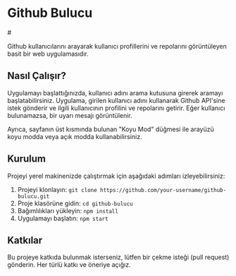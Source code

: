 # Github Bulucu
#[](githubBulucu.gif)

Github kullanıcılarını arayarak kullanıcı profillerini ve repolarını görüntüleyen basit bir web uygulamasıdır.

## Nasıl Çalışır?

Uygulamayı başlattığınızda, kullanıcı adını arama kutusuna girerek aramayı başlatabilirsiniz. Uygulama, girilen kullanıcı adını kullanarak Github API'sine istek gönderir ve ilgili kullanıcının profilini ve repolarını getirir. Eğer kullanıcı bulunamazsa, bir uyarı mesajı görüntülenir.

Ayrıca, sayfanın üst kısmında bulunan "Koyu Mod" düğmesi ile arayüzü koyu modda veya açık modda kullanabilirsiniz.

## Kurulum

Projeyi yerel makinenizde çalıştırmak için aşağıdaki adımları izleyebilirsiniz:

1. Projeyi klonlayın: `git clone https://github.com/your-username/github-bulucu.git`
2. Proje klasörüne gidin: `cd github-bulucu`
3. Bağımlılıkları yükleyin: `npm install`
4. Uygulamayı başlatın: `npm start`

## Katkılar

Bu projeye katkıda bulunmak isterseniz, lütfen bir çekme isteği (pull request) gönderin. Her türlü katkı ve öneriye açığız.
